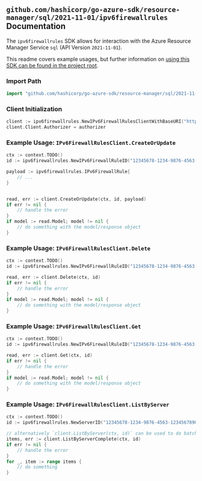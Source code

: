 
## `github.com/hashicorp/go-azure-sdk/resource-manager/sql/2021-11-01/ipv6firewallrules` Documentation

The `ipv6firewallrules` SDK allows for interaction with the Azure Resource Manager Service `sql` (API Version `2021-11-01`).

This readme covers example usages, but further information on [using this SDK can be found in the project root](https://github.com/hashicorp/go-azure-sdk/tree/main/docs).

### Import Path

```go
import "github.com/hashicorp/go-azure-sdk/resource-manager/sql/2021-11-01/ipv6firewallrules"
```


### Client Initialization

```go
client := ipv6firewallrules.NewIPv6FirewallRulesClientWithBaseURI("https://management.azure.com")
client.Client.Authorizer = authorizer
```


### Example Usage: `IPv6FirewallRulesClient.CreateOrUpdate`

```go
ctx := context.TODO()
id := ipv6firewallrules.NewIPv6FirewallRuleID("12345678-1234-9876-4563-123456789012", "example-resource-group", "serverValue", "ipv6FirewallRuleValue")

payload := ipv6firewallrules.IPv6FirewallRule{
	// ...
}


read, err := client.CreateOrUpdate(ctx, id, payload)
if err != nil {
	// handle the error
}
if model := read.Model; model != nil {
	// do something with the model/response object
}
```


### Example Usage: `IPv6FirewallRulesClient.Delete`

```go
ctx := context.TODO()
id := ipv6firewallrules.NewIPv6FirewallRuleID("12345678-1234-9876-4563-123456789012", "example-resource-group", "serverValue", "ipv6FirewallRuleValue")

read, err := client.Delete(ctx, id)
if err != nil {
	// handle the error
}
if model := read.Model; model != nil {
	// do something with the model/response object
}
```


### Example Usage: `IPv6FirewallRulesClient.Get`

```go
ctx := context.TODO()
id := ipv6firewallrules.NewIPv6FirewallRuleID("12345678-1234-9876-4563-123456789012", "example-resource-group", "serverValue", "ipv6FirewallRuleValue")

read, err := client.Get(ctx, id)
if err != nil {
	// handle the error
}
if model := read.Model; model != nil {
	// do something with the model/response object
}
```


### Example Usage: `IPv6FirewallRulesClient.ListByServer`

```go
ctx := context.TODO()
id := ipv6firewallrules.NewServerID("12345678-1234-9876-4563-123456789012", "example-resource-group", "serverValue")

// alternatively `client.ListByServer(ctx, id)` can be used to do batched pagination
items, err := client.ListByServerComplete(ctx, id)
if err != nil {
	// handle the error
}
for _, item := range items {
	// do something
}
```
